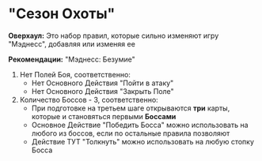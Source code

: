 # "Сезон Охоты"

**Оверхаул:** Это набор правил, которые сильно изменяют игру "Мэднесс", добавляя или изменяя ее

**Рекомендации:** "Мэднесс: Безумие"

1. Нет Полей Боя, соответственно:
    *   Нет Основного Действия "Пойти в атаку"
    *   Нет Основного Действия "Закрыть Поле"
2. Количество Боссов - 3, соответственно:
    *   При подготовке на третьем шаге открываются **три** карты, которые и становяться первыми **Боссами**
    *   Основное Действие "Победить Босса" можно использовать на любого из боссов, если по остальные правила позволяют
    *   Действие ТУТ "Толкнуть" можно использовать на любую стопку Босса